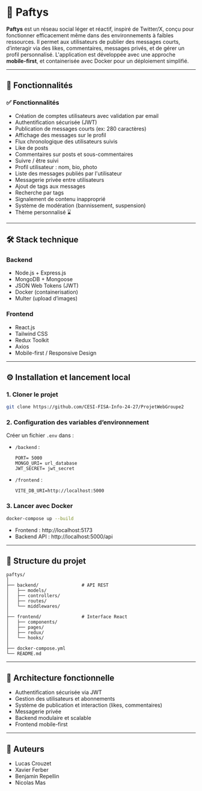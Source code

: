# 📱 Paftys

**Paftys** est un réseau social léger et réactif, inspiré de Twitter/X, conçu pour fonctionner efficacement même dans des environnements à faibles ressources. Il permet aux utilisateurs de publier des messages courts, d’interagir via des likes, commentaires, messages privés, et de gérer un profil personnalisé. L'application est développée avec une approche **mobile-first**, et containerisée avec Docker pour un déploiement simplifié.

---

## 🚀 Fonctionnalités

### ✅ Fonctionnalités

- Création de comptes utilisateurs avec validation par email
- Authentification sécurisée (JWT)
- Publication de messages courts (ex: 280 caractères)
- Affichage des messages sur le profil
- Flux chronologique des utilisateurs suivis
- Like de posts
- Commentaires sur posts et sous-commentaires
- Suivre / être suivi
- Profil utilisateur : nom, bio, photo
- Liste des messages publiés par l'utilisateur
- Messagerie privée entre utilisateurs
- Ajout de tags aux messages
- Recherche par tags
- Signalement de contenu inapproprié
- Système de modération (bannissement, suspension)
- Thème personnalisé ⌛

---

## 🛠️ Stack technique

### Backend

- Node.js + Express.js
- MongoDB + Mongoose
- JSON Web Tokens (JWT)
- Docker (containerisation)
- Multer (upload d’images)

### Frontend

- React.js
- Tailwind CSS
- Redux Toolkit
- Axios
- Mobile-first / Responsive Design

---

## ⚙️ Installation et lancement local

### 1. Cloner le projet

```bash
git clone https://github.com/CESI-FISA-Info-24-27/ProjetWebGroupe2
```

### 2. Configuration des variables d’environnement

Créer un fichier `.env` dans :

- `/backend` :
  ```env
  PORT= 5000
  MONGO_URI= url_database
  JWT_SECRET= jwt_secret
  ```
- `/frontend` :
  ```env
  VITE_DB_URI=http://localhost:5000
  ```

### 3. Lancer avec Docker

```bash
docker-compose up --build
```

- Frontend : http://localhost:5173
- Backend API : http://localhost:5000/api

---

## 🧱 Structure du projet

```
paftys/
│
├── backend/                # API REST
│   ├── models/
│   ├── controllers/
│   ├── routes/
│   └── middlewares/
│
├── frontend/               # Interface React
│   ├── components/
│   ├── pages/
│   ├── redux/
│   └── hooks/
│
├── docker-compose.yml
└── README.md
```

---

## 🧩 Architecture fonctionnelle

- Authentification sécurisée via JWT
- Gestion des utilisateurs et abonnements
- Système de publication et interaction (likes, commentaires)
- Messagerie privée
- Backend modulaire et scalable
- Frontend mobile-first

---

## 👥 Auteurs

- Lucas Crouzet
- Xavier Ferber
- Benjamin Repellin
- Nicolas Mas
